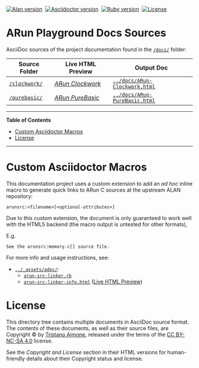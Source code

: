 [![Alan version][alan badge]][alan link]&nbsp;
[![Asciidoctor version][adoc badge]][adoc link]&nbsp;
[![Ruby version][ruby badge]][ruby link]&nbsp;
[![License][license badge]][CC BY-NC-SA 4.0]

# ARun Playground Docs Sources

AsciiDoc sources of the project documentation found in the [`/docs/`][docs/] folder:


|        Source Folder        | Live HTML Preview  |                    Output Doc                   |
|-----------------------------|--------------------|-------------------------------------------------|
| [`/clockwork/`][clockwork/] | _[ARun Clockwork]_ | [`../docs/ARun-Clockwork.html`][Clockwork html] |
| [`/purebasic/`][purebasic/] | _[ARun PureBasic]_ | [`../docs/ARun-PureBasic.html`][PureBasic html] |

-----

**Table of Contents**

<!-- MarkdownTOC autolink="true" bracket="round" autoanchor="false" lowercase="only_ascii" uri_encoding="true" levels="1,2,3" -->

- [Custom Asciidoctor Macros](#custom-asciidoctor-macros)
- [License](#license)

<!-- /MarkdownTOC -->

-----

# Custom Asciidoctor Macros

This documentation project uses a custom extension to add an _ad hoc_ inline macro to generate quick links to ARun C sources at the upstream ALAN repository:

    arunsrc:<filename>[<optional-attributes>]

Due to this custom extension, the document is only guaranteed to work well with the HTML5 backend (the macro output is untested for other formats),

E.g.

```asciidoc
See the arunsrc:memory.c[] source file.
```

For more info and usage instructions, see:

- [`../_assets/adoc/`][adoc/]:
    + [`arun-src-linker.rb`][linker rb]
    + [`arun-src-linker-info.html`][linker html] ([Live HTML Preview][linker live])

# License

This directory tree contains multiple documents in AsciiDoc source format.
The contents of these documents, as well as their source files, are Copyright &copy; by [Tristano Ajmone], released under the terms of the [CC BY-NC-SA 4.0] license.

See the _Copyright and License_ section in their HTML versions for human-friendly details about their Copyright status and license.

<!-----------------------------------------------------------------------------
                               REFERENCE LINKS
------------------------------------------------------------------------------>

[CC BY-NC-SA 4.0]: https://creativecommons.org/licenses/by-nc-sa/4.0/ "Creative Commons Attribution-NonCommercial-ShareAlike 4.0 International"

[Asciidoctor]: https://asciidoctor.org "Visit Asciidoctor website"

<!-- project files & folders -->

[Clockwork html]: ../docs/ARun-Clockwork.html "ARun-Clockwork.html (local preview)"
[ARun Clockwork]: https://htmlpreview.github.io/?https://github.com/tajmone/arun-playground/blob/main/docs/ARun-Clockwork.html "ARun-Clockwork.html (Live HTML Preview)"

[PureBasic html]: ../docs/ARun-PureBasic.html "ARun-PureBasic.html (local preview)"
[ARun PureBasic]: https://htmlpreview.github.io/?https://github.com/tajmone/arun-playground/blob/main/docs/ARun-PureBasic.html "ARun-PureBasic.html (Live HTML Preview)"

[docs/]: ../docs/ "Navigate to HTML docs folder"
[adoc/]: ../_assets/adoc/ "Navigate to Asciidoctor assets folder"

[clockwork/]: ./clockwork/ 'Navigate to "ARun Clockwork" sources folder'
[purebasic/]: ./purebasic/ 'Navigate to "ARun PureBasic" sources folder'

[linker rb]: ../_assets/adoc/arun-src-linker.rb
[linker html]: ../_assets/adoc/arun-src-linker-info.html
[linker live]: https://htmlpreview.github.io/?https://github.com/tajmone/arun-playground/blob/main/_assets/adoc/arun-src-linker-info.html "Asciidoctor ARun extension (Live HTML Preview)"

<!-- badges -->

[adoc badge]: https://img.shields.io/badge/Asciidoctor-2.0.17-yellow "Asciidoctor version employed"
[adoc link]: https://asciidoctor.org
[alan badge]: https://img.shields.io/badge/ALAN-3.0beta8-yellow
[alan link]: https://www.alanif.se/download-alan-v3/development-kits/development-kits-3-0beta8 "Tested with Alan SDK 3.0beta8"
[ruby badge]: https://img.shields.io/badge/Ruby-3.1.2-yellow
[ruby link]: https://www.ruby-lang.org "Requires Ruby 3"
[license badge]: https://img.shields.io/badge/license-CC_BY--NC--SA_4.0-blue

<!-- people and organizations -->

[Tristano Ajmone]: https://github.com/tajmone "View Tristano Ajmone's GitHub profile"

<!-- EOF -->
